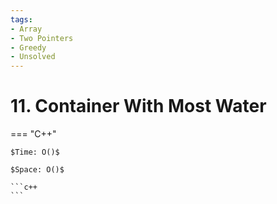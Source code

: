 ```yaml
---
tags:
- Array
- Two Pointers
- Greedy
- Unsolved
---
```



# 11. Container With Most Water

=== "C++"

    $Time: O()$

    $Space: O()$

    ```c++
    ```